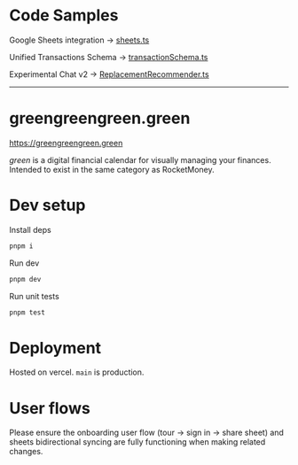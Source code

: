 # Code Samples

Google Sheets integration →
[sheets.ts](app/sheets.ts)

Unified Transactions Schema →
[transactionSchema.ts](app/transactionSchema.ts)

Experimental Chat v2 → [ReplacementRecommender.ts](lib/ReplacementRecommender.ts)

---

# greengreengreen.green

https://greengreengreen.green

_green_ is a digital financial calendar for visually managing your finances. Intended to exist in the same category as RocketMoney.

# Dev setup

Install deps

```sh
pnpm i
```

Run dev

```sh
pnpm dev
```

Run unit tests

```sh
pnpm test
```

# Deployment

Hosted on vercel. `main` is production.

# User flows

Please ensure the onboarding user flow (tour -> sign in -> share sheet) and sheets bidirectional syncing are fully functioning when making related changes.
